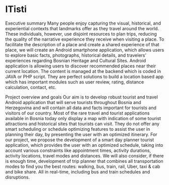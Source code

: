 # ITisti

Executive summary
Many people enjoy capturing the visual, historical, and experiential contexts that landmarks offer as they travel around the world.
These individuals, however, use disjoint resources to plan trips, reducing the quality of the narrative experience they receive when visiting a place.
To facilitate the description of a place and create a shared experience of that place, we will create an Android smartphone application,
which allows users to explore basic facts, photographs, historical details, and travelers’ experiences regarding Bosnian Heritage and 
Cultural Sites. Android application is allowing users to discover recommended places near their current location. The content is managed
at the backend which is coded in JAVA or PHP script. They are perfect solutions to build a location based app which has important modules 
such as user review, rating, distance calculation, contact, etc. 


Project overview and goals
Our aim is to develop robust tourist and travel Android application that will serve tourists throughout Bosnia and Herzegovina and will 
contain all data and facts important for tourists and visitors of our country.
Most of the rare travel and tourist applications available in Bosnia today only display a map with indication of some tourist attractions 
and historical sites that tourists can visit. They do not offer any smart scheduling or schedule optimizing features to assist the user
in planning their day, by presenting the user with an optimized itinerary. For our project, we propose the development of a smart day 
planner tourist application, which provides the user with an optimized schedule, taking into account various constraints like 
appointment times, activity durations, activity locations, travel modes and distances.
We will also consider, if there is enough time, development of trip planner that combines all transportation modes to find 
you the best routes: walking, bus, train, rail, Uber, taxi & cab and bike share. All in real-time, including bus and train 
schedules and disruptions.
